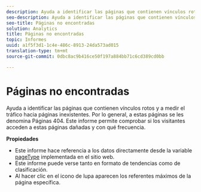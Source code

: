 ```yaml
---
description: Ayuda a identificar las páginas que contienen vínculos rotos y a medir el tráfico hacia páginas inexistentes. Por lo general, a estas páginas se les denomina Páginas 404. Este informe permite comprobar si los visitantes acceden a estas páginas dañadas y con qué frecuencia.
seo-description: Ayuda a identificar las páginas que contienen vínculos rotos y a medir el tráfico hacia páginas inexistentes. Por lo general, a estas páginas se les denomina Páginas 404. Este informe permite comprobar si los visitantes acceden a estas páginas dañadas y con qué frecuencia.
seo-title: Páginas no encontradas
solution: Analytics
title: Páginas no encontradas
topic: Informes
uuid: a1f5f3d1-1c4e-486c-8913-24da573ad015
translation-type: tm+mt
source-git-commit: 0dbc8ac9b416ce50f197a884bb71c6cd389cd0bb

---
```



# Páginas no encontradas

Ayuda a identificar las páginas que contienen vínculos rotos y a medir el tráfico hacia páginas inexistentes. Por lo general, a estas páginas se les denomina Páginas 404. Este informe permite comprobar si los visitantes acceden a estas páginas dañadas y con qué frecuencia.

**Propiedades**

* Este informe hace referencia a los datos directamente desde la variable [pageType](https://marketing.adobe.com/resources/help/en_US/sc/implement/c_pagetype.html) implementada en el sitio web.
* Este informe puede verse tanto en formato de tendencias como de clasificación.
* Al hacer clic en el icono de lupa aparecen los referentes máximos de la página específica.

